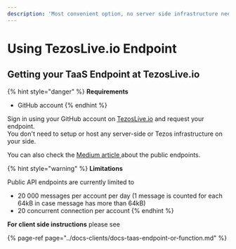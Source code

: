 ```yaml
---
description: 'Most convenient option, no server side infrastructure needed.'
---
```


# Using TezosLive.io Endpoint

## Getting your TaaS Endpoint at TezosLive.io

{% hint style="danger" %}
**Requirements**

* GitHub account
{% endhint %}

Sign in using your GitHub account on [TezosLive.io](https://www.tezoslive.io) and request your endpoint.   
You don't need to setup or host any server-side or Tezos infrastructure on your side. 

You can also check the [Medium article ](https://medium.com/tezoslive/public-tezos-signalr-websocket-endpoint-available-on-tezoslive-io-28e0dcfcc8f)about the public endpoints.

{% hint style="warning" %}
**Limitations**

Public API endpoints are currently limited to

* 20 000 messages per account per day  \(1 message is counted for each 64kB in case message has more than 64kB\)
* 20 concurrent connection per account
{% endhint %}

**For client side instructions** please see

{% page-ref page="../docs-clients/docs-taas-endpoint-or-function.md" %}





